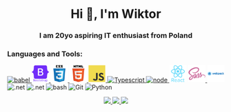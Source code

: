 <h1 align="center">Hi 👋, I'm Wiktor</h1>
<h3 align="center">I am 20yo aspiring IT enthusiast from Poland</h3>
<link rel="stylesheet" href="https://cdn.jsdelivr.net/gh/devicons/devicon@v2.15.1/devicon.min.css">



<h3 align="left">Languages and Tools:</h3>
<p align="left"> <a href="https://babeljs.io/" target="_blank"> <img src="https://www.vectorlogo.zone/logos/babeljs/babeljs-icon.svg" alt="babel" width="40" height="40"/> </a> <a href="https://getbootstrap.com" target="_blank"> <img src="https://raw.githubusercontent.com/devicons/devicon/master/icons/bootstrap/bootstrap-plain-wordmark.svg" alt="bootstrap" width="40" height="40"/> </a> <a href="https://www.w3schools.com/css/" target="_blank"> <img src="https://raw.githubusercontent.com/devicons/devicon/master/icons/css3/css3-original-wordmark.svg" alt="css3" width="40" height="40"/> </a> <a href="https://www.w3.org/html/" target="_blank"> <img src="https://raw.githubusercontent.com/devicons/devicon/master/icons/html5/html5-original-wordmark.svg" alt="html5" width="40" height="40"/> </a> <a href="https://developer.mozilla.org/en-US/docs/Web/JavaScript" target="_blank"> <img src="https://raw.githubusercontent.com/devicons/devicon/master/icons/javascript/javascript-original.svg" alt="javascript" width="40" height="40"/>
<img src="https://cdn.jsdelivr.net/gh/devicons/devicon/icons/typescript/typescript-plain.svg" alt="Typescript" width="40" height="40" />
<img src="https://cdn.jsdelivr.net/gh/devicons/devicon/icons/nodejs/nodejs-original-wordmark.svg" alt="node" width="40" height="40" />
</a> <a href="https://reactjs.org/" target="_blank"> </a> <img src="https://raw.githubusercontent.com/devicons/devicon/master/icons/react/react-original-wordmark.svg" alt="react" width="40" height="40"/> </a> <a href="https://sass-lang.com" target="_blank"> <img src="https://raw.githubusercontent.com/devicons/devicon/master/icons/sass/sass-original.svg" alt="sass" width="40" height="40"/> </a> <a href="https://webpack.js.org" target="_blank"> <img src="https://raw.githubusercontent.com/devicons/devicon/d00d0969292a6569d45b06d3f350f463a0107b0d/icons/webpack/webpack-original-wordmark.svg" alt="webpack" width="40" height="40"/> </a> 
<img src="https://cdn.jsdelivr.net/gh/devicons/devicon/icons/dotnetcore/dotnetcore-original.svg" alt=".net" width="40" height="40" />
<img src="https://cdn.jsdelivr.net/gh/devicons/devicon/icons/csharp/csharp-plain.svg" alt=".net" width="40" height="40" />
<img src="https://cdn.jsdelivr.net/gh/devicons/devicon/icons/bash/bash-original.svg" alt="bash" width="40" height="40" />
<img src="https://cdn.jsdelivr.net/gh/devicons/devicon/icons/git/git-original.svg" alt="Git" width="40" height="40" />
<img src="https://cdn.jsdelivr.net/gh/devicons/devicon/icons/python/python-plain-wordmark.svg" alt="Python" width="40" height="40" />





          

</p>

<div align="center">

<a href="https://github.com/jstrieb/github-stats">
  
![](https://raw.githubusercontent.com/pawior/github-stats/master/generated/overview.svg)
![](https://github.com/pawior/github-stats/blob/master/generated/languages.svg)
![](https://github.com/pawior/github-stats/blob/master/generated/overview.svg)

</a>

</div>
